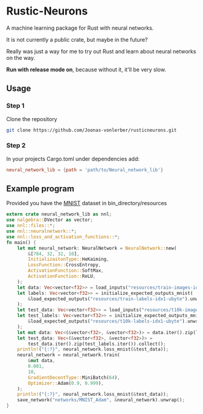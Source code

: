 # Rustic-Neurons

A machine learning package for Rust with neural networks.

It is not currently a public crate, but maybe in the future?

Really was just a way for me to try out Rust and learn about neural networks on the way.

**Run with release mode on**, because without it, it'll be very slow.

## Usage

### Step 1

Clone the repository

```bash
git clone https://github.com/Joonas-vonlerber/rusticneurons.git
```

### Step 2

In your projects Cargo.toml under dependencies add:

```toml
neural_network_lib = {path = 'path/to/Neural_network_lib'}
```

## Example program

Provided you have the [MNIST](http://yann.lecun.com/exdb/mnist/) dataset in bin_directory/resources

```rust
extern crate neural_network_lib as nnl;
use nalgebra::DVector as vector;
use nnl::files::*;
use nnl::neuralnetwork::*;
use nnl::loss_and_activation_functions::*;
fn main() {
    let mut neural_network: NeuralNetwork = NeuralNetwork::new(
        &[784, 32, 32, 10],
        InitializaitonType::HeKaiming,
        LossFunction::CrossEntropy,
        ActivationFunction::SoftMax,
        ActivationFunction::ReLU,
    );
    let data: Vec<vector<f32>> = load_inputs("resources/train-images-idx3-ubyte").unwrap();
    let labels: Vec<vector<f32>> = initialize_expected_outputs_mnist(
        &load_expected_outputs("resources/train-labels-idx1-ubyte").unwrap(),
    );
    let test_data: Vec<vector<f32>> = load_inputs("resources/t10k-images-idx3-ubyte").unwrap();
    let test_labels: Vec<vector<f32>> = initialize_expected_outputs_mnist(
        &load_expected_outputs("resources/t10k-labels-idx1-ubyte").unwrap(),
    );
    let mut data: Vec<(&vector<f32>, &vector<f32>)> = data.iter().zip(labels.iter()).collect();
    let test_data: Vec<(&vector<f32>, &vector<f32>)> =
        test_data.iter().zip(test_labels.iter()).collect();
    println!("{:?}", neural_network.loss_mnist(&test_data));
    neural_network = neural_network.train(
        &mut data,
        0.001,
        10,
        GradientDecentType::MiniBatch(64),
        Optimizer::Adam(0.9, 0.999),
    );
    println!("{:?}", neural_network.loss_mnist(&test_data));
    save_network("networks/MNIST_Adam", &neural_network).unwrap();
}
```
